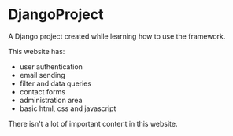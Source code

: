 # DjangoProject
A Django project created while learning how to use the framework.

This website has:
  - user authentication
  - email sending
  - filter and data queries
  - contact forms
  - administration area
  - basic html, css and javascript

There isn't a lot of important content in this website.

